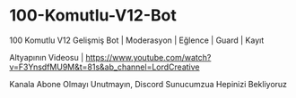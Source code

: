 # 100-Komutlu-V12-Bot
100 Komutlu V12 Gelişmiş Bot | Moderasyon | Eğlence | Guard | Kayıt

Altyapının Videosu | https://www.youtube.com/watch?v=F3YnsdfMU9M&t=81s&ab_channel=LordCreative

Kanala Abone Olmayı Unutmayın, Discord Sunucumzua Hepinizi Bekliyoruz
